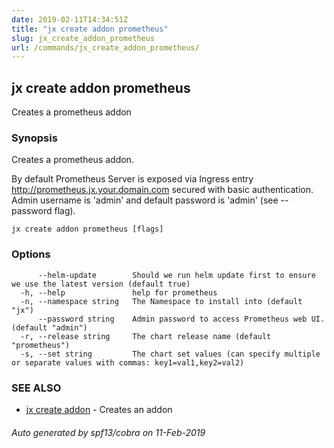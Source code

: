 ```yaml
---
date: 2019-02-11T14:34:51Z
title: "jx create addon prometheus"
slug: jx_create_addon_prometheus
url: /commands/jx_create_addon_prometheus/
---
```

## jx create addon prometheus

Creates a prometheus addon

### Synopsis

Creates a prometheus addon.

By default Prometheus Server is exposed via Ingress entry http://prometheus.jx.your.domain.com secured
with basic authentication. Admin username is 'admin' and default password is 'admin' (see --password flag).


```
jx create addon prometheus [flags]
```

### Options

```
      --helm-update        Should we run helm update first to ensure we use the latest version (default true)
  -h, --help               help for prometheus
  -n, --namespace string   The Namespace to install into (default "jx")
      --password string    Admin password to access Prometheus web UI. (default "admin")
  -r, --release string     The chart release name (default "prometheus")
  -s, --set string         The chart set values (can specify multiple or separate values with commas: key1=val1,key2=val2)
```

### SEE ALSO

* [jx create addon](/commands/jx_create_addon/)	 - Creates an addon

###### Auto generated by spf13/cobra on 11-Feb-2019
